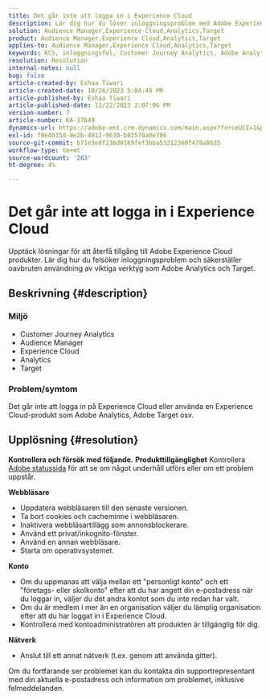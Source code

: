 ```yaml
---
title: Det går inte att logga in i Experience Cloud
description: Lär dig hur du löser inloggningsproblem med Adobe Experience Cloud-produkter som Analytics och Target.
solution: Audience Manager,Experience Cloud,Analytics,Target
product: Audience Manager,Experience Cloud,Analytics,Target
applies-to: Audience Manager,Experience Cloud,Analytics,Target
keywords: KCS, inloggningsfel, Customer Journey Analytics, Adobe Analytics, Experience Cloud
resolution: Resolution
internal-notes: null
bug: false
article-created-by: Eshaa Tiwari
article-created-date: 10/26/2023 5:04:49 PM
article-published-by: Eshaa Tiwari
article-published-date: 11/22/2023 2:07:06 PM
version-number: 7
article-number: KA-17649
dynamics-url: https://adobe-ent.crm.dynamics.com/main.aspx?forceUCI=1&pagetype=entityrecord&etn=knowledgearticle&id=a263c2c3-2174-ee11-9ae7-6045bd0063aa
exl-id: f8e4b35d-8e2b-4812-9630-b82570a0e786
source-git-commit: b71e5edf236d0169fef3bba53212360f478a8b35
workflow-type: tm+mt
source-wordcount: '263'
ht-degree: 4%

---
```


# Det går inte att logga in i Experience Cloud


Upptäck lösningar för att återfå tillgång till Adobe Experience Cloud produkter. Lär dig hur du felsöker inloggningsproblem och säkerställer oavbruten användning av viktiga verktyg som Adobe Analytics och Target.

## Beskrivning {#description}


### <b>Miljö</b>

- Customer Journey Analytics
- Audience Manager
- Experience Cloud
- Analytics 
- Target


### <b>Problem/symtom</b>

Det går inte att logga in på Experience Cloud eller använda en Experience Cloud-produkt som Adobe Analytics, Adobe Target osv.


## Upplösning {#resolution}

<b>Kontrollera och försök med följande.</b>
<b>Produkttillgänglighet</b>
Kontrollera [Adobe statussida](https://status.adobe.com) för att se om något underhåll utförs eller om ett problem uppstår.

<b>Webbläsare</b>

- Uppdatera webbläsaren till den senaste versionen.
- Ta bort cookies och cacheminne i webbläsaren.
- Inaktivera webbläsartillägg som annonsblockerare.
- Använd ett privat/inkognito-fönster.
- Använd en annan webbläsare.
- Starta om operativsystemet.


<b>Konto</b>

- Om du uppmanas att välja mellan ett &quot;personligt konto&quot; och ett &quot;företags- eller skolkonto&quot; efter att du har angett din e-postadress när du loggar in, väljer du det andra kontot som du inte redan har valt.
- Om du är medlem i mer än en organisation väljer du lämplig organisation efter att du har loggat in i Experience Cloud.
- Kontrollera med kontoadministratören att produkten är tillgänglig för dig.


<b>Nätverk</b>

- Anslut till ett annat nätverk (t.ex. genom att använda gitter).


Om du fortfarande ser problemet kan du kontakta din supportrepresentant med din aktuella e-postadress och information om problemet, inklusive felmeddelanden.
